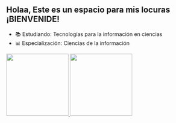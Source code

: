## Holaa, Este es un espacio para mis locuras ¡BIENVENIDE!
- 📚 Estudiando: Tecnologías para la información en ciencias
- 📊 Especialización: Ciencias de la información 

<div>
  <a href="https://github.com/ibtIbeth">
  <img height="165em" src="https://github-readme-stats.vercel.app/api?username=IbtIbeth&show_icons=true&show_icons=true&theme=bear&include_all_commits=true&count_private=true">
    <img height="165em" src="https://github-readme-stats.vercel.app/api/top-langs/?username=IbtIbeth&layout=compact&show_icons=true&theme=bear">
</div>
